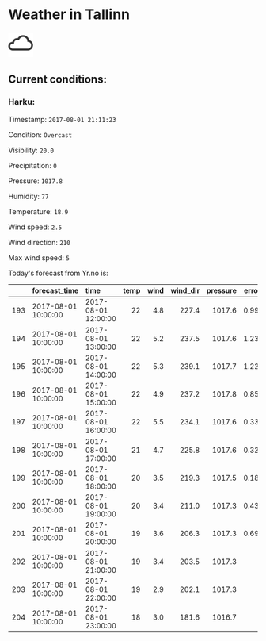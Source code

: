 # Weather in Tallinn 

<img src= 'images/cloud.png' width= '50' /> 

## Current conditions: 

### Harku: 

Timestamp: ``` 2017-08-01 21:11:23 ``` 

Condition: ``` Overcast ``` 

Visibility: ``` 20.0 ``` 

Precipitation: ``` 0 ``` 

Pressure: ``` 1017.8 ``` 

Humidity: ``` 77 ``` 

Temperature: ``` 18.9 ``` 

Wind speed: ``` 2.5 ``` 

Wind direction: ``` 210 ``` 

Max wind speed: ``` 5 ``` 


 Today's forecast from Yr.no is: 

|    |forecast_time       |time                | temp| wind| wind_dir| pressure| error_temp|
|:---|:-------------------|:-------------------|----:|----:|--------:|--------:|----------:|
|193 |2017-08-01 10:00:00 |2017-08-01 12:00:00 |   22|  4.8|    227.4|   1017.6|  0.9931034|
|194 |2017-08-01 10:00:00 |2017-08-01 13:00:00 |   22|  5.2|    237.5|   1017.6|  1.2344828|
|195 |2017-08-01 10:00:00 |2017-08-01 14:00:00 |   22|  5.3|    239.1|   1017.7|  1.2241379|
|196 |2017-08-01 10:00:00 |2017-08-01 15:00:00 |   22|  4.9|    237.2|   1017.8|  0.8571429|
|197 |2017-08-01 10:00:00 |2017-08-01 16:00:00 |   22|  5.5|    234.1|   1017.6|  0.3357143|
|198 |2017-08-01 10:00:00 |2017-08-01 17:00:00 |   21|  4.7|    225.8|   1017.6|  0.3285714|
|199 |2017-08-01 10:00:00 |2017-08-01 18:00:00 |   20|  3.5|    219.3|   1017.5|  0.1857143|
|200 |2017-08-01 10:00:00 |2017-08-01 19:00:00 |   20|  3.4|    211.0|   1017.3|  0.4310345|
|201 |2017-08-01 10:00:00 |2017-08-01 20:00:00 |   19|  3.6|    206.3|   1017.3|  0.6928571|
|202 |2017-08-01 10:00:00 |2017-08-01 21:00:00 |   19|  3.4|    203.5|   1017.3|         NA|
|203 |2017-08-01 10:00:00 |2017-08-01 22:00:00 |   19|  2.9|    202.1|   1017.3|         NA|
|204 |2017-08-01 10:00:00 |2017-08-01 23:00:00 |   18|  3.0|    181.6|   1016.7|         NA|
